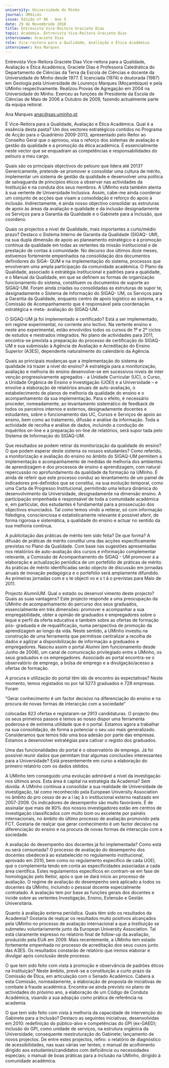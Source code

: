 ```yaml
---
university: Universidade do Minho
journal: UMdicas
issue: Edição nº 86 - Ano 5
date: 29 de Novembrode 2010
title: Entrevista Vice-Reitora Graciete Dias
topic: Academia. Entrevista Vice-Reitora Graciete Dias
interviewee: Graciete Dias
role: Vice-reitora para a Qualidade, Avaliação e Ética Académica
interviewer: Ana Marques
---
```




Entrevista Vice-Reitora Graciete Dias 
Vice-reitora para a Qualidade, Avaliação e Ética Académica,
Graciete Dias é Professora Catedrática do Departamento de
Ciências da Terra da Escola de Ciências e docente da Universidade
do Minho desde 1977. É licenciada (1974) e doutorada (1987) em Geologia
pela Universidade de Lourenço Marques (Moçambique) e pela UMinho
respectivamente. Realizou Provas de Agregação em 2004 na Universidade
do Minho. Exerceu as funções de Presidente da Escola de Ciências de Maio
de 2006 a Outubro de 2009, fazendo actualmente parte da equipa reitoral.


Ana Marques
anac@sas.uminho.pt


É Vice-Reitora para a Qualidade,
Avaliação e Ética Académica.
Qual é a essência desta pasta?
Um dos vectores estratégicos
contidos no Programa de Acção
para o Quadriénio 2009-2013,
apresentado pelo Reitor ao
Conselho Geral que o aprovou, visa
o reforço dos sistemas de
avaliação e gestão da
qualidade e a promoção da ética
académica. É essencialmente
neste vector que se enquadram as
competências e
responsabilidades do pelouro a
meu cargo.


Quais são os principais
objectivos do pelouro que lidera
até 2013?
Genericamente,
pretende-se promover e
consolidar uma cultura
de mérito, implementar
um sistema de gestão
da qualidade e
desenvolver uma
politica de salvaguarda
de princípios éticos a
observar nas
actividades da
Instituição e na
conduta dos seus
membros. A UMinho
está também atenta à
sua vertente de
Universidade Inclusiva.
Assim, cabe-me ainda coordenar
um conjunto de acções que visam
a consolidação e reforço do apoio
à inclusão.
Indirectamente, é ainda nosso
objectivo consolidar as estruturas
de apoio às áreas da avaliação e
qualidade e da inclusão
designadamente os Serviços para
a Garantia da Qualidade e o
Gabinete para a Inclusão, que
coordeno.


Quais os projectos a nível de
Qualidade, mais importantes a
curto/médio prazo?
Destaco o Sistema Interno de
Garantia da Qualidade (SIGAQ-
UM), na sua dupla dimensão de
apoio ao planeamento estratégico
e à promoção contínua da
qualidade em todas as vertentes
da missão institucional e de
prestação de contas à
comunidade.
No decurso dos últimos doze
meses, estivemos fortemente
empenhados na consolidação dos
documentos definidores do SIGA-
QUM e na implementação do
sistema, processos que
envolveram uma ampla
participação da comunidade
académica. O Plano da Qualidade,
associado à estratégia
institucional e padrões para a
qualidade, e o Manual da
Qualidade, em que se definem as
formas de organização
funcionamento do sistema,
constituem os documentos de
suporte ao SIGAQ-UM.
Foram ainda criadas ou
consolidadas as estruturas de
supor te, designadamente o
Sistema de Informação do SIGAQ-
UM, os Serviços para a Garantia da
Qualidade, enquanto centro de
apoio logístico ao sistema, e a
Comissão de Acompanhamento
que é responsável pela
coordenação estratégica e meta-
avaliação do SIGAQ-UM.


O SIGAQ-UM já foi implementado e
certificado?
Está a ser
implementado, em
regime experimental,
no corrente ano lectivo.
Na vertente ensino e
neste ano
experimental, estão
envolvidos todos os
cursos de 1º e 2º ciclos
de estudos e mestrados
integrados.
No plano de actividades para
2011, encontra-se prevista a
preparação do processo de
certificação do SIGAQ-UM e sua
submissão à Agência de Avaliação
e Acreditação do Ensino Superior
(A3ES), dependente
naturalmente do calendário da
Agência.


Quais as principais mudanças
que a implementação do sistema
de qualidade irá trazer a nível do
ensino?
A estratégia para a monitorização,
avaliação e melhoria do ensino
desenvolve-se em sucessivos
níveis de inter venção
progressivamente agregados - a
Unidade Curricular (UC), o Curso, a
Unidade Orgânica de Ensino e
Investigação (UOEI) e a
Universidade – e envolve a
elaboração de relatórios anuais de
auto-avaliação, o
estabelecimento de planos de
melhoria da qualidade do ensino e
o acompanhamento da sua
implementação.
Para o efeito, é necessário
proceder, nomeadamente, ao
levantamento sistemático de
feedback de todos os parceiros
internos e externos,
designadamente docentes e
estudantes, sobre o
funcionamento das UC, Cursos e
Serviços de apoio ao ensino, bem
como ao tratamento, difusão e
análise da informação. Toda a
actividade de recolha e análise de
dados, incluindo a condução de
inquéritos on-line e a preparação
on-line de relatórios, será
supor tada pelo Sistema de
Informação do SIGAQ-UM.


Que resultados se podem retirar
da monitorização da qualidade do
ensino? O que podem esperar
deste sistema os nossos
estudantes?
Como referido, a monitorização e
avaliação do ensino no âmbito do
SIGAQ-UM permitem a
implementação e
acompanhamento de medidas de
melhoria dos ambientes de
aprendizagem e dos processos de
ensino e aprendizagem, com
natural repercussão no
aprofundamento da qualidade da
formação na UMinho. É ainda de
referir que este processo conduz
ao levantamento de um painel de
indicadores pré-definidos que se
constitui, na sua evolução
temporal, como uma Carta de
Progresso Institucional,
permitindo uma leitura dinâmica
do desenvolvimento da
Universidade, designadamente na
dimensão ensino.
A participação
empenhada e
responsável de toda a
comunidade académica
e, em particular, dos
estudantes é
fundamental para a
prossecução dos
objectivos enunciados.
Tal como temos vindo a
reiterar, só com
informação fidedigna,
conscienciosa e
estatisticamente
relevante é possível
aferir, de forma rigorosa
e sistemática, a
qualidade do ensino e
actuar no sentido da
sua melhoria contínua.


A publicitação das práticas de
mérito tem sido feita? De que
forma?
A difusão de práticas de mérito
constitui uma das acções
especificamente previstas no
Plano da Qualidade. Com base nas
sugestões apresentadas nos
relatórios de auto-avaliação dos
cursos e informação
complementar relevante, a
Comissão de Acompanhamento
do SIGAQ - UM promover á a
elaboração e actualização
periódica de um portefólio de
práticas de mérito. As práticas de
mérito identificadas serão objecto
de discussão em jornadas anuais
de inovação pedagógica e o
portefólio será amplamente
difundido. As primeiras jornadas
com e s te objecti vo e s t ã o
previstas para Maio de 2011.


Projecto AlumniUM. Qual o estado
ou desenvol vimento deste
projecto? Quais as suas
vantagens?
Este projecto responde a uma
preocupação da UMinho de
acompanhamento do percurso
dos seus graduados,
essencialmente em três
dimensões: promover e
acompanhar a sua
empregabilidade, obter a opinião
de graduados e empregadores
sobre o leque e perfil da oferta
educativa e também sobre as
ofertas de formação pós-
graduada e de requalificação,
numa perspectiva de promoção
da aprendizagem ao longo da vida.
Neste sentido, a UMinho investiu
na construção de uma ferramenta
que permitisse centralizar a
recolha de dados e agilizar a
disponibilização de informação a
graduados e empregadores.
Nasceu assim o portal Alumni (em
funcionamento desde Junho de
2008), um canal de comunicação
privilegiado entre a UMinho, os
seus graduados e os
empregadores. Associado ao
portal encontra-se o observatório
de emprego, a bolsa de emprego e
a divulgação/acesso a ofertas de
formação.


A procura e utilização do portal
têm ido de encontro às
expectativas?
Neste momento, temos
registados no por tal 5273
graduados e 728 empresas. Foram


“Gerar
conhecimento é
um factor decisivo
na diferenciação
do ensino e na
procura de novas
formas de
interacção com a
sociedade”


colocadas 823 ofertas e
registaram-se 2913 candidaturas.
O projecto deu os seus primeiros
passos e temos ao nosso dispor
uma ferramenta poderosa e de
extrema utilidade que é o portal.
Estamos agora a trabalhar na sua
consolidação, de forma a
potenciar o seu uso mais
generalizado. Consideramos que
temos tido uma boa adesão por
parte das empresas. Estamos a
desenvolver estratégias para
cativar o registo dos graduados.


Uma das funcionalidades do
portal é o observatório de
emprego. Já foi possível reunir
dados que permitam tirar
algumas conclusões
interessantes para a
Universidade?
Está presentemente em curso a
elaboração do primeiro relatório
com os dados obtidos.


A UMinho tem conseguido uma
evolução admirável a nível da
investigação nos últimos anos.
Esta área é capital na estratégia
da Academia?
Sem dúvida. A UMinho continua a
consolidar a sua realidade de
Universidade de investigação, tal
como reconhecido pela European
University Association no âmbito
do pro cesso de av a l iaç ã o
institucional externo realizado em
2007-2009. Os indicadores de
desempenho são muito
favoráveis.
É de assinalar que mais
de 80% dos nossos
investigadores estão
em centros de
investigação
classificados com
muito bom ou excelente
por painéis
internacionais, no
âmbito do último
processo de avaliação
promovido pela FCT.
Gostaria de realçar que
gerar conhecimento é
um factor decisivo na
diferenciação do ensino
e na procura de novas
formas de interacção
com a sociedade.


A avaliação do desempenho dos
docentes já foi implementada?
Como está ou será consumada?
O processo de avaliação do
desempenho dos docentes
obedecerá ao estabelecido no
regulamento institucional,
aprovado em 2010, bem como no
regulamento específico de cada
UOEI, que o complementa tendo
em conta as especificidades
associadas a cada área científica.
Estes regulamentos específicos
en contram-se em fase de
homologação pelo Reitor, após o
que se dará início ao processo de
avaliação.
O regime de avaliação
do desempenho será
aplicado a todos os
docentes da UMinho,
incluindo o pessoal
docente especialmente
contratado. A avaliação
tem por base as
funções gerais dos
docentes e incide sobre
as vertentes
Investigação, Ensino,
Extensão e Gestão
Universitária.


Quanto à avaliação externa
periódica. Quais têm sido os
resultados da Academia?
Gostaria de realçar os resultados
muito positivos alcançados pela
UMinho no processo de avaliação
internacional a que a Instituição
se submeteu voluntariamente
junto da European University
Association. Tal está claramente
expresso no relatório final de
follow-up da avaliação, produzido
pela EUA em 2009.
Mais recentemente, a UMinho tem
estado fortemente empenhada no
processo de acreditação dos seus
cusos junto das A3ES. Os
resultados constarão de relatório
que iremos elaborar e divulgar
após conclusão deste processo.


O que tem sido feito com vista à
promoção e observância de
padrões éticos na Instituição?
Neste âmbito, prevê-se a
constituição a curto prazo da
Comissão de Ética, em articulação
com o Senado Académico.
Caberá a esta
Comissão,
nomeadamente, a
elaboração de proposta
de iniciativas de
combate à fraude
académica.
Encontra-se ainda previsto no
plano de actividades do próximo
ano, a elaboração de um Código de
Conduta Académica, visando a sua
adopção como prática de
referência na academia.


O que tem sido feito com vista à
melhoria da capacidade de
intervenção do Gabinete para a
Inclusão?
Destaco as seguintes iniciativas,
desenvolvidas em 2010:
redefinição do público-alvo e
competências do GPI (ex-GAED);
inclusão do GPI, como unidade de
serviços, na estrutura orgânica da
Universidade; consequente
reestruturação do Gabinete;
lançamento de novos projectos.
De entre estes projectos, refiro: o
relatório de diagnóstico de
acessibilidades, nas suas várias
ver tentes; o manual de
acolhimento dirigido aos
estudantes/candidatos com
deficiência ou necessidades
especiais; o manual de boas
práticas para a inclusão na
UMinho, dirigido à comunidade
académica.